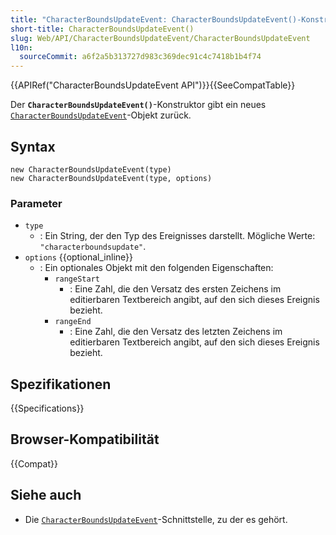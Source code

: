 ```yaml
---
title: "CharacterBoundsUpdateEvent: CharacterBoundsUpdateEvent()-Konstruktor"
short-title: CharacterBoundsUpdateEvent()
slug: Web/API/CharacterBoundsUpdateEvent/CharacterBoundsUpdateEvent
l10n:
  sourceCommit: a6f2a5b313727d983c369dec91c4c7418b1b4f74
---
```


{{APIRef("CharacterBoundsUpdateEvent API")}}{{SeeCompatTable}}

Der **`CharacterBoundsUpdateEvent()`**-Konstruktor gibt ein neues [`CharacterBoundsUpdateEvent`](/de/docs/Web/API/CharacterBoundsUpdateEvent)-Objekt zurück.

## Syntax

```js-nolint
new CharacterBoundsUpdateEvent(type)
new CharacterBoundsUpdateEvent(type, options)
```

### Parameter

- `type`
  - : Ein String, der den Typ des Ereignisses darstellt. Mögliche Werte: `"characterboundsupdate"`.
- `options` {{optional_inline}}
  - : Ein optionales Objekt mit den folgenden Eigenschaften:
    - `rangeStart`
      - : Eine Zahl, die den Versatz des ersten Zeichens im editierbaren Textbereich angibt, auf den sich dieses Ereignis bezieht.
    - `rangeEnd`
      - : Eine Zahl, die den Versatz des letzten Zeichens im editierbaren Textbereich angibt, auf den sich dieses Ereignis bezieht.

## Spezifikationen

{{Specifications}}

## Browser-Kompatibilität

{{Compat}}

## Siehe auch

- Die [`CharacterBoundsUpdateEvent`](/de/docs/Web/API/CharacterBoundsUpdateEvent)-Schnittstelle, zu der es gehört.
